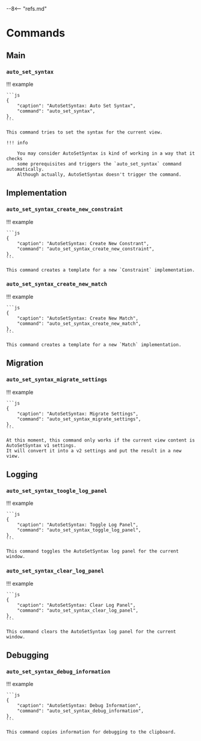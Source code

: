 --8<-- "refs.md"

# Commands

## Main

### `auto_set_syntax`

!!! example

    ```js
    {
        "caption": "AutoSetSyntax: Auto Set Syntax",
        "command": "auto_set_syntax",
    },
    ```

    This command tries to set the syntax for the current view.

    !!! info

        You may consider AutoSetSyntax is kind of working in a way that it checks
        some prerequisites and triggers the `auto_set_syntax` command automatically.
        Although actually, AutoSetSyntax doesn't trigger the command.

## Implementation

### `auto_set_syntax_create_new_constraint`

!!! example

    ```js
    {
        "caption": "AutoSetSyntax: Create New Constrant",
        "command": "auto_set_syntax_create_new_constraint",
    },
    ```

    This command creates a template for a new `Constraint` implementation.

### `auto_set_syntax_create_new_match`

!!! example

    ```js
    {
        "caption": "AutoSetSyntax: Create New Match",
        "command": "auto_set_syntax_create_new_match",
    },
    ```

    This command creates a template for a new `Match` implementation.

## Migration

### `auto_set_syntax_migrate_settings`

!!! example

    ```js
    {
        "caption": "AutoSetSyntax: Migrate Settings",
        "command": "auto_set_syntax_migrate_settings",
    },
    ```

    At this moment, this command only works if the current view content is AutoSetSyntax v1 settings.
    It will convert it into a v2 settings and put the result in a new view.

## Logging

### `auto_set_syntax_toogle_log_panel`

!!! example

    ```js
    {
        "caption": "AutoSetSyntax: Toggle Log Panel",
        "command": "auto_set_syntax_toggle_log_panel",
    },
    ```

    This command toggles the AutoSetSyntax log panel for the current window.

### `auto_set_syntax_clear_log_panel`

!!! example

    ```js
    {
        "caption": "AutoSetSyntax: Clear Log Panel",
        "command": "auto_set_syntax_clear_log_panel",
    },
    ```

    This command clears the AutoSetSyntax log panel for the current window.

## Debugging

### `auto_set_syntax_debug_information`

!!! example

    ```js
    {
        "caption": "AutoSetSyntax: Debug Information",
        "command": "auto_set_syntax_debug_information",
    },
    ```

    This command copies information for debugging to the clipboard.
